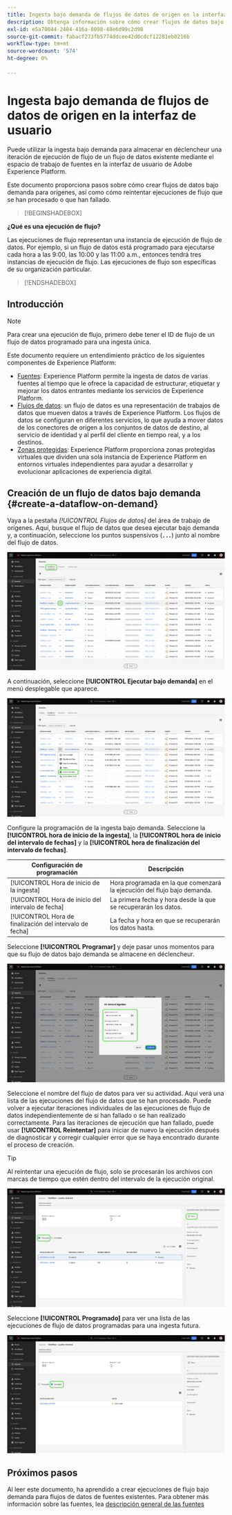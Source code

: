 ```yaml
---
title: Ingesta bajo demanda de flujos de datos de origen en la interfaz de usuario
description: Obtenga información sobre cómo crear flujos de datos bajo demanda para las conexiones de origen mediante la interfaz de usuario de Experience Platform.
exl-id: e5a70044-2484-416a-8098-48e6d99c2d98
source-git-commit: fabacf273fb5774ddcee42d0cdcf12281eb0216b
workflow-type: tm+mt
source-wordcount: '574'
ht-degree: 0%

---
```


# Ingesta bajo demanda de flujos de datos de origen en la interfaz de usuario

Puede utilizar la ingesta bajo demanda para almacenar en déclencheur una iteración de ejecución de flujo de un flujo de datos existente mediante el espacio de trabajo de fuentes en la interfaz de usuario de Adobe Experience Platform.

Este documento proporciona pasos sobre cómo crear flujos de datos bajo demanda para orígenes, así como cómo reintentar ejecuciones de flujo que se han procesado o que han fallado.

>[!BEGINSHADEBOX]

**¿Qué es una ejecución de flujo?**

Las ejecuciones de flujo representan una instancia de ejecución de flujo de datos. Por ejemplo, si un flujo de datos está programado para ejecutarse cada hora a las 9:00, las 10:00 y las 11:00 a.m., entonces tendrá tres instancias de ejecución de flujo. Las ejecuciones de flujo son específicas de su organización particular.

>[!ENDSHADEBOX]

## Introducción

>[!NOTE]
>
>Para crear una ejecución de flujo, primero debe tener el ID de flujo de un flujo de datos programado para una ingesta única.

Este documento requiere un entendimiento práctico de los siguientes componentes de Experience Platform:

* [Fuentes](../../home.md): Experience Platform permite la ingesta de datos de varias fuentes al tiempo que le ofrece la capacidad de estructurar, etiquetar y mejorar los datos entrantes mediante los servicios de Experience Platform.
* [Flujos de datos](../../../dataflows/home.md): un flujo de datos es una representación de trabajos de datos que mueven datos a través de Experience Platform. Los flujos de datos se configuran en diferentes servicios, lo que ayuda a mover datos de los conectores de origen a los conjuntos de datos de destino, al servicio de identidad y al perfil del cliente en tiempo real, y a los destinos.
* [Zonas protegidas](../../../sandboxes/home.md): Experience Platform proporciona zonas protegidas virtuales que dividen una sola instancia de Experience Platform en entornos virtuales independientes para ayudar a desarrollar y evolucionar aplicaciones de experiencia digital.

## Creación de un flujo de datos bajo demanda {#create-a-dataflow-on-demand}

Vaya a la pestaña *[!UICONTROL Flujos de datos]* del área de trabajo de orígenes. Aquí, busque el flujo de datos que desea ejecutar bajo demanda y, a continuación, seleccione los puntos suspensivos (**`...`**) junto al nombre del flujo de datos.

![Una lista de flujos de datos en el área de trabajo de orígenes.](../../images/tutorials/on-demand/select-dataflow.png)

A continuación, seleccione **[!UICONTROL Ejecutar bajo demanda]** en el menú desplegable que aparece.

![Menú desplegable con la opción Ejecutar bajo demanda seleccionada.](../../images/tutorials/on-demand/run-on-demand.png)

Configure la programación de la ingesta bajo demanda. Seleccione la **[!UICONTROL hora de inicio de la ingesta]**, la **[!UICONTROL hora de inicio del intervalo de fechas]** y la **[!UICONTROL hora de finalización del intervalo de fechas]**.

| Configuración de programación | Descripción |
| --- | --- |
| [!UICONTROL Hora de inicio de la ingesta] | Hora programada en la que comenzará la ejecución del flujo bajo demanda. |
| [!UICONTROL Hora de inicio del intervalo de fecha] | La primera fecha y hora desde la que se recuperarán los datos. |
| [!UICONTROL Hora de finalización del intervalo de fecha] | La fecha y hora en que se recuperarán los datos hasta. |

Seleccione **[!UICONTROL Programar]** y deje pasar unos momentos para que su flujo de datos bajo demanda se almacene en déclencheur.

![Ventana de configuración de programación para la ingesta bajo demanda.](../../images/tutorials/on-demand/configure-schedule.png)

Seleccione el nombre del flujo de datos para ver su actividad. Aquí verá una lista de las ejecuciones del flujo de datos que se han procesado. Puede volver a ejecutar iteraciones individuales de las ejecuciones de flujo de datos independientemente de si han fallado o se han realizado correctamente. Para las iteraciones de ejecución que han fallado, puede usar **[!UICONTROL Reintentar]** para iniciar de nuevo la ejecución después de diagnosticar y corregir cualquier error que se haya encontrado durante el proceso de creación.

>[!TIP]
>
>Al reintentar una ejecución de flujo, solo se procesarán los archivos con marcas de tiempo que estén dentro del intervalo de la ejecución original.

![Se ejecuta una lista de flujos procesados para un flujo de datos seleccionado.](../../images/tutorials/on-demand/processed.png)

Seleccione **[!UICONTROL Programado]** para ver una lista de las ejecuciones de flujo de datos programadas para una ingesta futura.

![Se ejecuta una lista de flujos programados para un flujo de datos seleccionado.](../../images/tutorials/on-demand/scheduled.png)

## Próximos pasos

Al leer este documento, ha aprendido a crear ejecuciones de flujo bajo demanda para flujos de datos de fuentes existentes. Para obtener más información sobre las fuentes, lea [descripción general de las fuentes](../../home.md)
